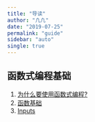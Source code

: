 ```yaml
---
title: "导读"
author: "凢凢"
date: "2019-07-25"
permalink: "guide"
sidebar: "auto"
single: true
---
```


## 函数式编程基础
1. [为什么要使用函数式编程?](/thumbnail/2019-07-25-Why-functional-programming)
2. [函数基础](/thumbnail/2019-07-26-Basis-function)
3. [Inputs](/thumbnail/2019-07-28-Inputs)
